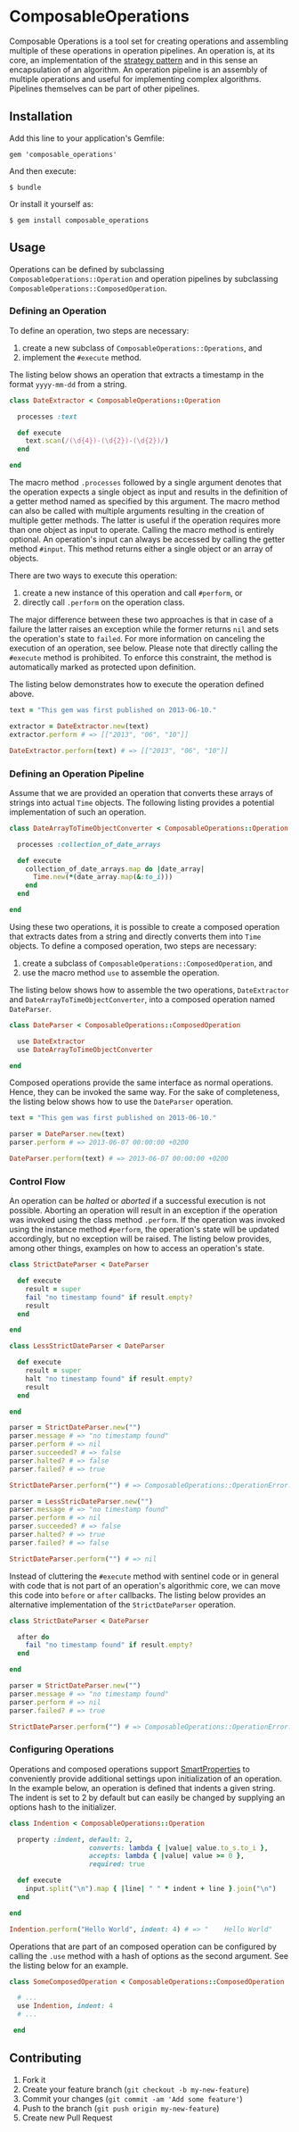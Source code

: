 # ComposableOperations

Composable Operations is a tool set for creating operations and assembling
multiple of these operations in operation pipelines.  An operation is, at its
core, an implementation of the [strategy
pattern](http://en.wikipedia.org/wiki/Strategy_pattern) and in this sense an
encapsulation of an algorithm. An operation pipeline is an assembly of multiple
operations and useful for implementing complex algorithms. Pipelines themselves
can be part of other pipelines.

## Installation

Add this line to your application's Gemfile:

    gem 'composable_operations'

And then execute:

    $ bundle

Or install it yourself as:

    $ gem install composable_operations

## Usage

Operations can be defined by subclassing `ComposableOperations::Operation` and
operation pipelines by subclassing `ComposableOperations::ComposedOperation`.

### Defining an Operation

To define an operation, two steps are necessary:

1. create a new subclass of `ComposableOperations::Operations`, and
2. implement the `#execute` method.

The listing below shows an operation that extracts a timestamp in the format
`yyyy-mm-dd` from a string.

```ruby
class DateExtractor < ComposableOperations::Operation

  processes :text

  def execute
    text.scan(/(\d{4})-(\d{2})-(\d{2})/)
  end

end
```

The macro method `.processes` followed by a single argument denotes that the
operation expects a single object as input and results in the definition of a
getter method named as specified by this argument. The macro method can also be
called with multiple arguments resulting in the creation of multiple getter
methods. The latter is useful if the operation requires more than one object as
input to operate. Calling the macro method is entirely optional. An operation's
input can always be accessed by calling the getter method `#input`. This method
returns either a single object or an array of objects.

There are two ways to execute this operation:

1. create a new instance of this operation and call `#perform`, or
2. directly call `.perform` on the operation class.

The major difference between these two approaches is that in case of a failure
the latter raises an exception while the former returns `nil` and sets the
operation's state to `failed`. For more information on canceling the execution
of an operation, see below. Please note that directly calling the `#execute`
method is prohibited. To enforce this constraint, the method is automatically
marked as protected upon definition.

The listing below demonstrates how to execute the operation defined above.

```ruby
text = "This gem was first published on 2013-06-10."

extractor = DateExtractor.new(text)
extractor.perform # => [["2013", "06", "10"]]

DateExtractor.perform(text) # => [["2013", "06", "10"]]
```

### Defining an Operation Pipeline

Assume that we are provided an operation that converts these arrays of strings
into actual `Time` objects. The following listing provides a potential
implementation of such an operation.

```ruby
class DateArrayToTimeObjectConverter < ComposableOperations::Operation

  processes :collection_of_date_arrays

  def execute
    collection_of_date_arrays.map do |date_array|
      Time.new(*(date_array.map(&:to_i)))
    end
  end

end
```

Using these two operations, it is possible to create a composed operation that
extracts dates from a string and directly converts them into `Time` objects. To
define a composed operation, two steps are necessary:

1. create a subclass of `ComposableOperations::ComposedOperation`, and
2. use the macro method `use` to assemble the operation.

The listing below shows how to assemble the two operations, `DateExtractor` and
`DateArrayToTimeObjectConverter`, into a composed operation named `DateParser`.

```ruby
class DateParser < ComposableOperations::ComposedOperation

  use DateExtractor
  use DateArrayToTimeObjectConverter

end
```

Composed operations provide the same interface as normal operations. Hence,
they can be invoked the same way. For the sake of completeness, the listing
below shows how to use the `DateParser` operation.

```ruby
text = "This gem was first published on 2013-06-10."

parser = DateParser.new(text)
parser.perform # => 2013-06-07 00:00:00 +0200

DateParser.perform(text) # => 2013-06-07 00:00:00 +0200
```

### Control Flow

An operation can be *halted* or *aborted* if a successful execution is not
possible. Aborting an operation will result in an exception if the operation
was invoked using the class method `.perform`. If the operation was invoked
using the instance method `#perform`, the operation's state will be updated
accordingly, but no exception will be raised. The listing below provides, among
other things, examples on how to access an operation's state.

```ruby
class StrictDateParser < DateParser

  def execute
    result = super
    fail "no timestamp found" if result.empty?
    result
  end

end

class LessStrictDateParser < DateParser

  def execute
    result = super
    halt "no timestamp found" if result.empty?
    result
  end

end

parser = StrictDateParser.new("")
parser.message # => "no timestamp found"
parser.perform # => nil
parser.succeeded? # => false
parser.halted? # => false
parser.failed? # => true

StrictDateParser.perform("") # => ComposableOperations::OperationError: no timestamp found

parser = LessStricDateParser.new("")
parser.message # => "no timestamp found"
parser.perform # => nil
parser.succeeded? # => false
parser.halted? # => true
parser.failed? # => false

StrictDateParser.perform("") # => nil
```

Instead of cluttering the `#execute` method with sentinel code or in general
with code that is not part of an operation's algorithmic core, we can move this
code into `before` or `after` callbacks. The listing below provides an alternative
implementation of the `StrictDateParser` operation.


```ruby
class StrictDateParser < DateParser

  after do
    fail "no timestamp found" if result.empty?
  end

end

parser = StrictDateParser.new("")
parser.message # => "no timestamp found"
parser.perform # => nil
parser.failed? # => true

StrictDateParser.perform("") # => ComposableOperations::OperationError: no timestamp found
```

### Configuring Operations

Operations and composed operations support
[SmartProperties](http://github.com/t6d/smart_properties) to conveniently
provide additional settings upon initialization of an operation. In the
example below, an operation is defined that indents a given string. The indent
is set to 2 by default but can easily be changed by supplying an options hash
to the initializer.

```ruby
class Indention < ComposableOperations::Operation

  property :indent, default: 2,
                    converts: lambda { |value| value.to_s.to_i },
                    accepts: lambda { |value| value >= 0 },
                    required: true

  def execute
    input.split("\n").map { |line| " " * indent + line }.join("\n")
  end

end

Indention.perform("Hello World", indent: 4) # => "    Hello World"
```

Operations that are part of an composed operation can be configured by calling
the `.use` method with a hash of options as the second argument. See the
listing below for an example.

```ruby
class SomeComposedOperation < ComposableOperations::ComposedOperation

  # ...
  use Indention, indent: 4
  # ...

 end
```

## Contributing

1. Fork it
2. Create your feature branch (`git checkout -b my-new-feature`)
3. Commit your changes (`git commit -am 'Add some feature'`)
4. Push to the branch (`git push origin my-new-feature`)
5. Create new Pull Request
